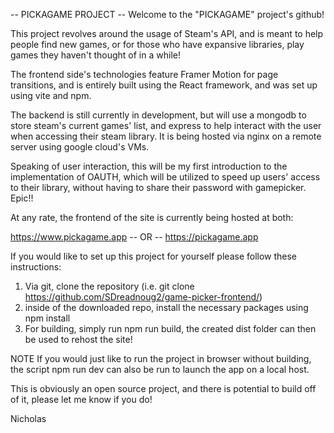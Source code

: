 -- PICKAGAME PROJECT --
Welcome to the "PICKAGAME" project's github!

This project revolves around the usage of Steam's API, and is meant to help people find new games,
or for those who have expansive libraries, play games they haven't thought of in a while!

The frontend side's technologies feature Framer Motion for page transitions, and is entirely built
using the React framework, and was set up using vite and npm.

The backend is still currently in development, but will use a mongodb to store steam's current games' list,
and express to help interact with the user when accessing their steam library.
It is being hosted via nginx on a remote server using google cloud's VMs.

Speaking of user interaction, this will be my first introduction to the implementation of OAUTH, which will be utilized
to speed up users' access to their library, without having to share their password with gamepicker. Epic!!

At any rate, the frontend of the site is currently being hosted at both:

https://www.pickagame.app
-- OR --
https://pickagame.app


If you would like to set up this project for yourself please follow these instructions:

1. Via git, clone the repository (i.e. git clone https://github.com/SDreadnoug2/game-picker-frontend/)
2. inside of the downloaded repo, install the necessary packages using npm install
3. For building, simply run npm run build, the created dist folder can then be used to rehost the site!

NOTE
If you would just like to run the project in browser without building, the script npm run dev
can also be run to launch the app on a local host.

This is obviously an open source project, and there is potential to build off of it, please let me know 
if you do!

Nicholas

